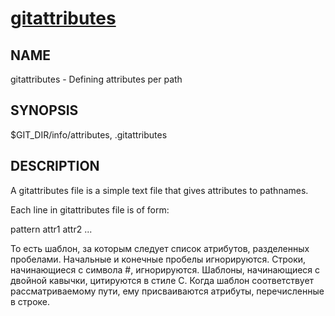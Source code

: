 # [gitattributes](https://git-scm.com/docs/gitattributes)

## NAME
gitattributes - Defining attributes per path

## SYNOPSIS
$GIT_DIR/info/attributes, .gitattributes

## DESCRIPTION
A gitattributes file is a simple text file that gives attributes to pathnames.

Each line in gitattributes file is of form:

pattern attr1 attr2 ...

То есть шаблон, за которым следует список атрибутов, разделенных пробелами. Начальные и конечные пробелы игнорируются. Строки, начинающиеся с символа #, игнорируются. Шаблоны, начинающиеся с двойной кавычки, цитируются в стиле C. Когда шаблон соответствует рассматриваемому пути, ему присваиваются атрибуты, перечисленные в строке.